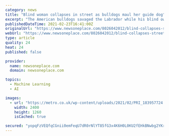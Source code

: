 ```yaml
---
category: news
title: "Blind woman collapses in street as bulldogs maul her guide dog"
excerpt: "The American bulldogs savaged the Labrador while his blind owner lay helpless on the ground. .. Full story on metro.co.uk making Novartis an even more interesting and timely stock to look at, is the fact that in trading on Tuesday,"
publishedDateTime: 2021-02-23T16:41:00Z
originalUrl: "https://www.newsoneplace.com/8026042012/blind-collapses-street-bulldogs"
webUrl: "https://www.newsoneplace.com/8026042012/blind-collapses-street-bulldogs"
type: article
quality: 24
heat: 24
published: false

provider:
  name: newsoneplace.com
  domain: newsoneplace.com

topics:
  - Machine Learning
  - AI

images:
  - url: "https://metro.co.uk/wp-content/uploads/2021/02/PRI_183957724.jpg?quality=90&strip=all"
    width: 2400
    height: 1260
    isCached: true

secured: "yopqFzVEQfqCGnii0emFeqU7dR0rNlYT85fG3x4K6H0L0KU2fEHkBNwbg2YKruC3tv85vLgP/QyMRBdhfaCYyJjHm4wawp+Ak63JHkKRq+KX1nbd5mFX4s+5+PQr9P3kbth+glqCidKpwwiy0alDgulJ6UHFY/1M0IowwU4QKtBMFd70lTYN0OSvsYVMOKpCzha/oNDLoQx9JyA84+3mjnqtk1bF2UcTm+riprscyt04JNhwFuXWlEt72tpesvdtYcdnYC7hE/qrFRgDJ/b/b4l5NxecqUZ1qm0qVHm7Rx257+T4mqCcq22oPl235Tyw2g3cWqY0ioIm1cl8nF7d/7K581AhABZ20HmKd1qqbsk=;SbPK68841GvW6YlWPbcg0Q=="
---
```



